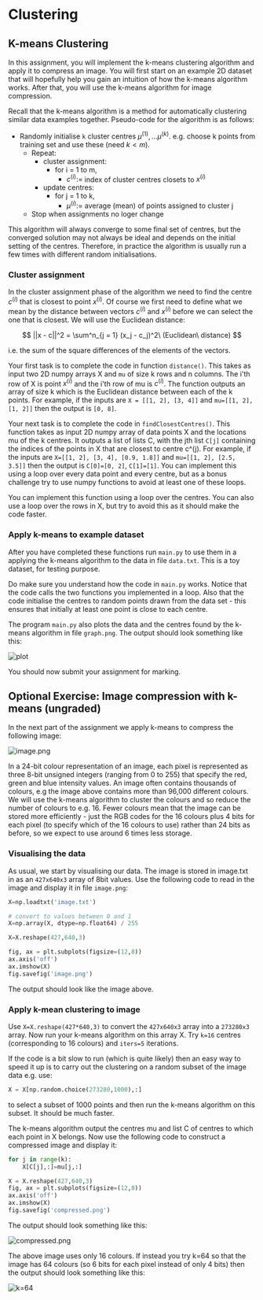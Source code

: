 # Clustering

## K-means Clustering

In this assignment, you will implement the k-means clustering algorithm and apply it to compress an image. You will first start on an example 2D dataset that will hopefully help you gain an intuition of how the k-means algorithm works. After that, you will use the k-means algorithm for image compression.

Recall that the k-means algorithm is a method for automatically clustering similar data examples together. Pseudo-code for the algorithm is as follows:

- Randomly initialise `k` cluster centres $\mu^{(1)}, ... \mu^{(k)}$. e.g. choose k points from training set and use these (need $k < m$).
  - Repeat:
    - cluster assignment:
      - for i = 1 to m,
        - $c^{(i)} :=$ index of cluster centres closets to $x^{(i)}$
    - update centres:
      - for j = 1 to k,
        - $\mu^{(i)} :=$ average (mean) of points assigned to cluster j
  - Stop when assignments no loger change

This algorithm will always converge to some final set of centres, but the converged solution may not always be ideal and depends on the initial setting of the centres. Therefore, in practice the algorithm is usually run a few times with different random initialisations.

### Cluster assignment

In the cluster assignment phase of the algorithm we need to find the centre $c^{(i)}$ that is closest to point $x^{(i)}$. Of course we first need to define what we mean by the distance between vectors $c^{(i)}$ and $x^{(i)}$ before we can select the one that is closest. We will use the Euclidean distance:

$$
||x - c||^2 = \sum^n_{j = 1} (x_j - c_j)^2\ (Euclidean\ distance)
$$

i.e. the sum of the square differences of the elements of the vectors.

Your first task is to complete the code in function `distance()`. This takes as input two 2D numpy arrays X and `mu` of size k rows and n columns. The i'th row of X is point $x^{(i)}$ and the i'th row of mu is $c^{(i)}$. The function outputs an array of size k which is the Euclidean distance between each of the k points. For example, if the inputs are `X = [[1, 2], [3, 4]]` and `mu=[[1, 2], [1, 2]]` then the output is `[0, 8]`.

Your next task is to complete the code in `findClosestCentres()`. This function takes as input 2D numpy array of data points X and the locations mu of the k centres. It outputs a list of lists C, with the jth list `C[j]` containing the indices of the points in X that are closest to centre c^(j).   For example, if the inputs are `X=[[1, 2], [3, 4], [0.9, 1.8]]` and `mu=[[1, 2], [2.5, 3.5]]` then the output is `C[0]=[0, 2]`, `C[1]=[1]`.  You can implement this using a loop over every data point and every centre, but as a bonus challenge try to use numpy functions to avoid at least one of these loops.

You can implement this function using a loop over the centres. You can also use a loop over the rows in X, but try to avoid this as it should make the code faster.

### Apply k-means to example dataset

After you have completed these functions run `main.py` to use them in a applying the k-means algorithm to the data in file `data.txt`. This is a toy dataset, for testing purpose.

Do make sure you understand how the code in `main.py` works. Notice that the code calls the two functions you implemented in a loop. Also that the code initialise the centres to random points drawn from the data set - this ensures that initially at least one point is close to each centre.

The program `main.py` also plots the data and the centres found by the k-means algorithm in file `graph.png`.  The output should look something like this:

![plot](https://storage.googleapis.com/replit/images/1506541793250_bf74f5c504f72d76cfbf2f2837054072.png)

You should now submit your assignment for marking.

## Optional Exercise: Image compression with k-means (ungraded)

In the next part of the assignment we apply k-means to compress the following image:

![image.png](https://storage.googleapis.com/replit/images/1506546586234_4b3f4f1aa8113560169aba65839f6f28.png)

In a 24-bit colour representation of an image, each pixel is represented as three 8-bit unsigned integers (ranging from 0 to 255) that specify the red, green and blue intensity values. An image often contains thousands of colours, e.g the image above contains more than 96,000 different colours. We will use the k-means algorithm to cluster the colours and so reduce the number of colours to e.g. 16. Fewer colours mean that the image can be stored more efficiently - just the RGB codes for the 16 colours plus 4 bits for each pixel (to specify which of the 16 colours to use) rather than 24 bits as before, so we expect to use around 6 times less storage.

### Visualising the data

As usual, we start by visualising our data. The image is stored in image.txt in as an `427x640x3` array of 8bit values. Use the following code to read in the image and display it in file `image.png`:

```python
X=np.loadtxt('image.txt')

# convert to values between 0 and 1
X=np.array(X, dtype=np.float64) / 255

X=X.reshape(427,640,3)

fig, ax = plt.subplots(figsize=(12,8))
ax.axis('off')
ax.imshow(X)
fig.savefig('image.png')
```

The output should look like the image above.

### Apply k-mean clustering to image

Use `X=X.reshape(427*640,3)` to convert the `427x640x3` array into a `273280x3` array.  Now run your k-means algorithm on this array X. Try `k=16` centres (corresponding to 16 colours) and `iters=5` iterations.

If the code is a bit slow to run (which is quite likely) then an easy way to speed it up is to carry out the clustering on a random subset of the image data e.g. use:

```python
X = X[np.random.choice(273280,1000),:]
```

to select a subset of 1000 points and then run the k-means algorithm on this subset. It should be much faster.

The k-means algorithm output the centres mu and list C of centres to which each point in X belongs. Now use the following code to construct a compressed image and display it:

```python
for j in range(k):
    X[C[j],:]=mu[j,:]

X = X.reshape(427,640,3)
fig, ax = plt.subplots(figsize=(12,8))
ax.axis('off')
ax.imshow(X)
fig.savefig('compressed.png')
```

The output should look something like this:

![compressed.png](https://storage.googleapis.com/replit/images/1506545058999_f93de1cb0aad290eb71cf22bb54005dc.png)

The above image uses only 16 colours. If instead you try k=64 so that the image has 64 colours (so 6 bits for each pixel instead of only 4 bits) then the output should look something like this:

![k=64](https://storage.googleapis.com/replit/images/1506546021128_209f3763593f843bceac3c36c84782f7.png)
